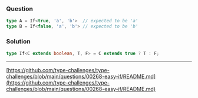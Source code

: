 ### Question

```ts
type A = If<true, 'a', 'b'>  // expected to be 'a'
type B = If<false, 'a', 'b'> // expected to be 'b'
```

### Solution

```ts
type If<C extends boolean, T, F> = C extends true ? T : F;
```
---
[https://github.com/type-challenges/type-challenges/blob/main/questions/00268-easy-if/README.md](https://github.com/type-challenges/type-challenges/blob/main/questions/00268-easy-if/README.md)
